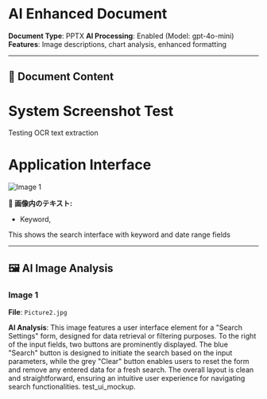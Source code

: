 # AI Enhanced Document

**Document Type**: PPTX
**AI Processing**: Enabled (Model: gpt-4o-mini)
**Features**: Image descriptions, chart analysis, enhanced formatting

---

## 📄 Document Content

<!-- Slide number: 1 -->
# System Screenshot Test
Testing OCR text extraction

<!-- Slide number: 2 -->
# Application Interface

![Image 1](Picture2.jpg)

**📝 画像内のテキスト:**
- Keyword,

This shows the search interface with keyword and date range fields

---

## 🖼️ AI Image Analysis

### Image 1

**File**: `Picture2.jpg`

**AI Analysis**:
This image features a user interface element for a "Search Settings" form, designed for data retrieval or filtering purposes. To the right of the input fields, two buttons are prominently displayed. The blue "Search" button is designed to initiate the search based on the input parameters, while the grey "Clear" button enables users to reset the form and remove any entered data for a fresh search. The overall layout is clean and straightforward, ensuring an intuitive user experience for navigating search functionalities. test_ui_mockup.

